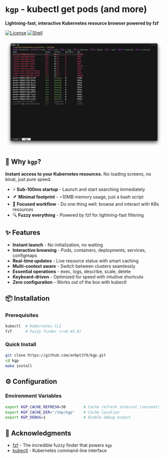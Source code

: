 # `kgp` - kubectl get pods (and more)

**Lightning-fast, interactive Kubernetes resource browser powered by fzf**

[![License](https://img.shields.io/badge/license-MIT-blue.svg)](LICENSE)
[![Shell](https://img.shields.io/badge/shell-bash-green.svg)](https://www.gnu.org/software/bash/)

![Screenshot](assets/screenshot.png)

## 🚀 Why `kgp`?

**Instant access to your Kubernetes resources.** No loading screens, no bloat, just pure speed.

- ⚡ **Sub-100ms startup** - Launch and start searching immediately
- 🪶 **Minimal footprint** - ~10MB memory usage, just a bash script
- 🎯 **Focused workflow** - Do one thing well: browse and interact with K8s resources
- 🔍 **Fuzzy everything** - Powered by fzf for lightning-fast filtering

## ✨ Features

- **Instant launch** - No initialization, no waiting
- **Interactive browsing** - Pods, containers, deployments, services, configmaps
- **Real-time updates** - Live resource status with smart caching
- **Multi-context aware** - Switch between clusters seamlessly
- **Essential operations** - exec, logs, describe, scale, delete
- **Keyboard-driven** - Optimized for speed with intuitive shortcuts
- **Zero configuration** - Works out of the box with kubectl

## 📦 Installation

### Prerequisites

```bash
kubectl  # Kubernetes CLI
fzf      # Fuzzy finder (>=0.45.0)
```

### Quick Install

```bash
git clone https://github.com/anhpt379/kgp.git
cd kgp
make install
```

## ⚙️ Configuration

### Environment Variables

```bash
export KGP_CACHE_REFRESH=30        # Cache refresh interval (seconds)
export KGP_CACHE_DIR="/tmp/kgp"    # Cache location
export KGP_DEBUG=1                 # Enable debug output
```

## 🙏 Acknowledgments

- [fzf](https://github.com/junegunn/fzf) - The incredible fuzzy finder that powers `kgp`
- [kubectl](https://kubernetes.io/docs/reference/kubectl/) - Kubernetes command-line interface
